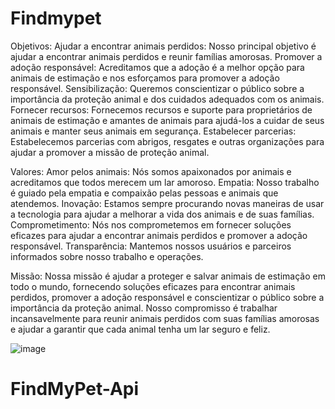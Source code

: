 # Findmypet

Objetivos:
Ajudar a encontrar animais perdidos: Nosso principal objetivo é ajudar a encontrar animais perdidos e reunir famílias amorosas.
Promover a adoção responsável: Acreditamos que a adoção é a melhor opção para animais de estimação e nos esforçamos para promover a adoção responsável.
Sensibilização: Queremos conscientizar o público sobre a importância da proteção animal e dos cuidados adequados com os animais.
Fornecer recursos: Fornecemos recursos e suporte para proprietários de animais de estimação e amantes de animais para ajudá-los a cuidar de seus animais e manter seus animais em segurança.
Estabelecer parcerias: Estabelecemos parcerias com abrigos, resgates e outras organizações para ajudar a promover a missão de proteção animal.

Valores:
Amor pelos animais: Nós somos apaixonados por animais e acreditamos que todos merecem um lar amoroso.
Empatia: Nosso trabalho é guiado pela empatia e compaixão pelas pessoas e animais que atendemos.
Inovação: Estamos sempre procurando novas maneiras de usar a tecnologia para ajudar a melhorar a vida dos animais e de suas famílias.
Comprometimento: Nós nos comprometemos em fornecer soluções eficazes para ajudar a encontrar animais perdidos e promover a adoção responsável.
Transparência: Mantemos nossos usuários e parceiros informados sobre nosso trabalho e operações.

Missão: Nossa missão é ajudar a proteger e salvar animais de estimação em todo o mundo, fornecendo soluções eficazes para encontrar animais perdidos, promover a adoção responsável e conscientizar o público sobre a importância da proteção animal. Nosso compromisso é trabalhar incansavelmente para reunir animais perdidos com suas famílias amorosas e ajudar a garantir que cada animal tenha um lar seguro e feliz.

![image](https://user-images.githubusercontent.com/15908424/223314932-fdb40270-fcaf-40f9-a3e5-599a52af529c.png)

# FindMyPet-Api

